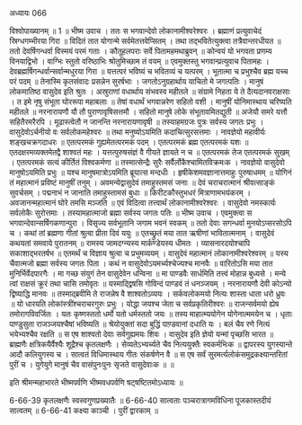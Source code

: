अध्यायः 066

विश्वोपाख्यानम् ॥ 1 ॥
भीष्म उवाच ।
ततः स भगवान्देवो लोकानामीश्वरेश्वरः ।
ब्रह्माणं प्रत्युवाचेदं स्रिग्धगम्भीरया गिरा ॥
विदितं तात योगान्मे सर्वमेतत्तवेप्सितम् ।
तथा तद्भवितेत्युक्त्वा तत्रैवान्तरधीयत ॥
ततो देवर्षिगन्धर्वा विस्मयं परमं गताः ।
कौतूहलपराः सर्वे पितामहमथाब्रुवन् ॥
कोन्वयं यो भगवता प्रणम्य विनयाद्विभो ।
वाग्भिः स्तुतो वरिष्ठाभिः श्रोतुमिच्छाम तं वयम् ॥
एवमुक्तस्तु भगवान्प्रत्युवाच पितामहः ।
देवब्रह्मर्षिगन्धर्वान्सर्वान्मधुरया गिरा ॥
यत्तत्परं भविष्यं च भवितव्यं च यत्परम् ।
भूतात्मा च प्रभुश्चैव ब्रह्म यच्च परं पदम् ॥
तेनास्मि कृतसंवादः प्रसन्नेन सुरर्षभाः ।
जगतोऽनुग्रहार्थाय याचितो मे जगत्पतिः ।
मानुषं लोकमातिष्ठ वासुदेव इति श्रुतः ।
अस्रुराणां वधार्थाय संभवस्व महीतले ॥
संग्रामे निहता ये ते दैत्यदानवराक्षसाः ।
त इमे नृषु संभूता घोररूपा महाबलाः ॥
तेषां वधार्थं भगवान्नरेण सहितो वशी ।
मानुषीं योनिमास्थाय चरिष्यति महीतले ॥
नरनारायणौ यौ तौ पुराणावृषिसत्तमौ ।
सहितो मानुषे लोके संभूतावमितद्युती ॥
अजेयौ समरे यत्तौ सहितैरमरैरपि ।
मूढास्त्वेतौ न जानन्ति नरनारायणावृषी ॥
तस्याहमग्रजः पुत्रः सर्वस्य जगतः प्रभुः ।
वासुदेवोऽर्चनीयो वः सर्वलोकमहेश्वरः ॥
तथा मनुष्योऽयमिति कदाचित्सुरसत्तमाः ।
नावज्ञेयो महावीर्यः शङ्खचक्रगदाधरः ॥
एतत्परमकं गुह्यमेतत्परमकं पदम् ।
एतत्परमकं ब्रह्म एतत्परमकं यशः ॥
एतदक्षरमव्यक्तमेतद्वै शाश्वतं महः ।
यत्तत्पुरुषसंज्ञं वै गीयते ज्ञायते न च ॥
एतत्परमकं तेज एतत्परमकं सुखम् ।
एतत्परमकं सत्यं कीर्तितं विश्वकर्मणा ॥
तस्मात्सेन्द्रैः सुरैः सर्वैर्लोकैश्चामितविक्रमःक ।
नावज्ञेयो वासुदेवो मानुषोऽयमिति प्रभुः ॥
यश्च मानुषमात्रोऽयमिति ब्रूयात्स मन्दधीः ।
हृषीकेशमवज्ञानात्तमाहुः पुरुषाधमम् ॥
योगिनं तं महात्मानं प्रविष्टं मानुषीं तनुम् ।
अवमन्येद्वासुदेवं तमाहुस्तमसं जनाः ॥
देवं चराचरात्मानं श्रीवत्साङ्कं सुवर्चसम् ।
पद्मनाभं न जानाति तमाहुस्तामसं बुधाः ॥
किरीटकौस्तुभधरं मित्राणामभयंकरम् ।
अवजानन्महात्मानं घोरे तमसि मञ्जति ॥
एवं विदित्वा तत्त्वार्थं लोकानामीश्वरेश्वरः ।
वासुदेवो नमस्कार्यः सर्वलोकैः सुरोत्तमाः ।
तस्यामहात्माजो ब्रह्मा सर्वस्य जगतः पतिः ॥
भीष्म उवाच ।
एवमुक्त्वा स भगवान्देवान्सर्षिगकणान्पुरा ।
विसृज्य सर्वभूतानि जगाम भवनं स्वकम् ॥
ततो देवाः सगन्धर्वा मुनयोऽप्सरसोऽपि च ।
कथां तां ब्रह्मणा गीतां श्रुत्वा प्रीता दिवं ययुः ॥
एतच्छ्रुतं मया तात ऋषीणां भावितात्मनाम् ।
वासुदेवं कथयतां समवाये पुरातनम् ॥
रामस्य जामदग्न्यस्य मार्कण्डेयस्य धीमतः ।
व्यासनारदयोश्चापि सकाशाद्भरतर्षभ ॥
एतमर्थं च विज्ञाय श्रुत्वा च प्रभुमव्ययम् ।
वासुदेवं महात्मानं लोकानामीश्वरेश्वरम् ॥
यस्य चैवात्मजो ब्रह्मा सर्वस्य जगतः पिता ।
कथं न वासुदेवोऽयमर्च्यश्चेज्यश्च मानवैः ॥
वारितोऽसि मया तात मुनिर्भिर्वेदपारगैः ।
मा गच्छ संयुगं तेन वासुदेवेन धन्विना ॥
मा पाण्डवैः सार्धमिति तत्त्वं मोहान्न बुध्यसे ।
मन्ये त्वां राक्षसं क्रूरं तथा चासि तमोवृतः ॥
यस्माद्द्विषसि गोविन्दं पाण्डवं तं धनञ्जयम् ।
नरनारायणौ देवी कोऽन्यो द्विष्याद्धि मानवः ॥
तस्माद्ब्रवीमि ते राजन्नेष वै शाश्वतोऽव्ययः ।
सर्कवलोकमयो नित्यः शास्ता धाता धरो ध्रुवः ॥
यो धारयति लोकांस्त्रींश्चराचरगुरुः प्रभुः ।
योद्धा जयश्च जेता च सर्वप्रकृतिरीश्वरः ॥
राजन्सर्वमयो ह्येष तमोरागविवर्जितः ।
यतः कृष्णस्ततो धर्मो यतो धर्मस्ततो जयः ॥
तस्य माहात्म्ययोगेन योगेनात्ममयेन च ।
धृताः पाण्डुसुता राजञ्जयश्चैषां भविष्यति ॥
श्रेयोयुक्तां सदा बुद्धिं पाण़्डवानां दधाति यः ।
बलं चैव रणे नित्यं भयेभ्यश्चैव रक्षति ॥
स एष शाश्वतो देवाः सर्वगुह्यमयः शिवः ।
वासुदेव इति ज्ञेयो यन्मां पृच्छसि भारत ॥
ब्राह्मणैः क्षत्रिकयैर्वैश्यैः शूद्रैश्च कृतलक्षणैः ।
सेव्यतेऽभ्यर्च्यते चैव नित्ययुक्तैः स्वकर्मभिःक ॥
द्वापरस्य युगस्यान्ते आदौ कलियुगस्य च ।
सात्वतं विधिमास्थाय गीतः संकर्षणेन वै ॥
स एष सर्वं सुरमर्त्यलोकंसमुद्रकक्ष्यान्तरितां पुरीं च ।
युगेयुगे मानुषं चैव वासंपुनःपुनः सृजते वासुदेवाःक ॥ ॥

इति श्रीमन्महाभारते भीष्मपर्वणि भीष्मवधपर्वणि षट्षष्टितमोऽध्यायः ॥

6-66-39 कृतलक्षणैः स्वस्वगुणप्रख्यातैः ॥ 6-66-40 सात्वताः पञ्चरात्रागमविधिना पूजकास्तदीयं सात्वतम् ॥ 6-66-41 कक्ष्या काञ्ची । पुरीं द्वारकाम् ॥
